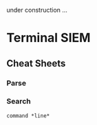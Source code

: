 under construction ...

# Terminal SIEM

## Cheat Sheets

### Parse

### Search
``` 
command *line*
```
